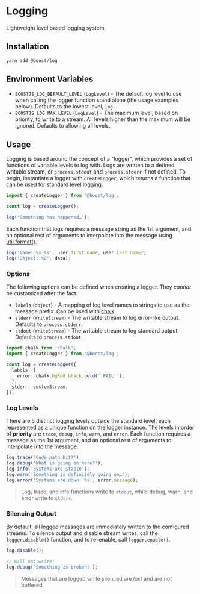 # Logging

Lightweight level based logging system.

## Installation

```
yarn add @boost/log
```

## Environment Variables

- `BOOSTJS_LOG_DEFAULT_LEVEL` (`LogLevel`) - The default log level to use when calling the logger
  function stand alone (the usage examples below). Defaults to the lowest level, `log`.
- `BOOSTJS_LOG_MAX_LEVEL` (`LogLevel`) - The maximum level, based on priority, to write to a stream.
  All levels higher than the maximum will be ignored. Defaults to allowing all levels.

## Usage

Logging is based around the concept of a "logger", which provides a set of functions of variable
levels to log with. Logs are written to a defined writable stream, or `process.stdout` and
`process.stderr` if not defined. To begin, instantiate a logger with `createLogger`, which returns a
function that can be used for standard level logging.

```ts
import { createLogger } from '@boost/log';

const log = createLogger();

log('Something has happened…');
```

Each function that logs requires a message string as the 1st argument, and an optional rest of
arguments to interpolate into the message using
[util.format()](https://nodejs.org/api/util.html#util_util_format_format_args).

```ts
log('Name: %s %s', user.first_name, user.last_name);
log('Object: %O', data);
```

### Options

The following options can be defined when creating a logger. They _cannot_ be customized after the
fact.

- `labels` (`object`) - A mapping of log level names to strings to use as the message prefix. Can be
  used with [chalk](https://www.npmjs.com/package/chalk).
- `stderr` (`WriteStream`) - The writable stream to log error-like output. Defaults to
  `process.stderr`.
- `stdout` (`WriteStream`) - The writable stream to log standard output. Defaults to
  `process.stdout`.

```ts
import chalk from 'chalk';
import { createLogger } from '@boost/log';

const log = createLogger({
  labels: {
    error: chalk.bgRed.black.bold(' FAIL '),
  },
  stderr: customStream,
});
```

### Log Levels

There are 5 distinct logging levels outside the standard level, each represented as a unique
function on the logger instance. The levels in order of **priority** are `trace`, `debug`, `info`,
`warn`, and `error`. Each function requires a message as the 1st argument, and an optional rest of
arguments to interpolate into the message.

```ts
log.trace('Code path hit?');
log.debug('What is going on here?');
log.info('Systems are stable');
log.warn('Something is definitely going on…');
log.error('Systems are down! %s', error.message);
```

> Log, trace, and info functions write to `stdout`, while debug, warn, and error write to `stderr`.

### Silencing Output

By default, all logged messages are immediately written to the configured streams. To silence output
and disable stream writes, call the `logger.disable()` function, and to re-enable, call
`logger.enable()`.

```ts
log.disable();

// Will not write!
log.debug('Something is broken!');
```

> Messages that are logged while silenced are _lost_ and are _not_ buffered.

